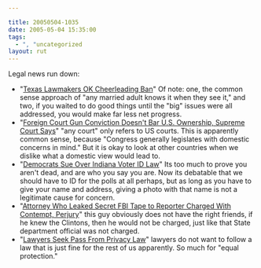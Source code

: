 ```yaml
---

title: 20050504-1035
date: 2005-05-04 15:35:00
tags:
  - ", "uncategorized
layout: rut
---
```


<p> Legal news run down:</p>

<ul> <li>"<a href="http://apnews.myway.com/article/20050504/D89S4EJO0.html">Texas
Lawmakers OK Cheerleading Ban</a>" Of note: one, the common sense
approach of "any married adult knows it when they see it," and two,
if you waited to do good things until the "big" issues were all
addressed, you would make far less net progress.</li>

<li>"<a href="http://news.findlaw.com/andrews/pl/gun/20050503/20050503small.html">Foreign
Court Gun Conviction Doesn't Bar U.S. Ownership, Supreme Court
Says</a>" "any court" only refers to US courts.  This is apparently
common sense, because "Congress generally legislates with domestic
concerns in mind."  But it is okay to look at other countries when
we dislike what a domestic view would lead to.</li>

<li>"<a href="http://news.findlaw.com/ap/o/632/05-03-2005/d93a000efc020a9d.html">Democrats
Sue Over Indiana Voter ID Law</a>" Its too much to prove you aren't
dead, and are who you say you are.  Now its debatable that we should
have to ID for the polls at all perhaps, but as long as you have
to give your name and address, giving a photo with that name is
not a legitimate cause for concern.</li>

<li>"<a href="http://www.law.com/jsp/article.jsp?id=1115111117689">Attorney
Who Leaked Secret FBI Tape to Reporter Charged With Contempt,
Perjury</a>" this guy obviously does not have the right friends,
if he knew the Clintons, then he would not be charged, just like
that State department official was not charged.</li>

<li>"<a href="http://www.law.com/jsp/article.jsp?id=1115111120593">Lawyers
Seek Pass From Privacy Law</a>" lawyers do not want to follow a
law that is just fine for the rest of us apparently.  So much for
"equal protection."</li>

</ul>

